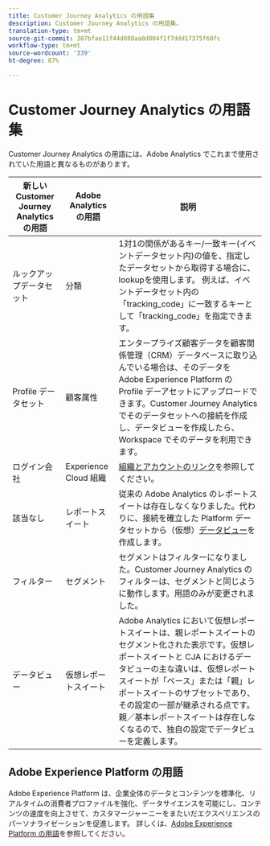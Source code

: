 ```yaml
---
title: Customer Journey Analytics の用語集
description: Customer Journey Analytics の用語集。
translation-type: tm+mt
source-git-commit: 307bfae11f44d088aa8d004f1f7ddd17375f60fc
workflow-type: tm+mt
source-wordcount: '339'
ht-degree: 87%

---
```



# Customer Journey Analytics の用語集

Customer Journey Analytics の用語には、Adobe Analytics でこれまで使用されていた用語と異なるものがあります。

| 新しい Customer Journey Analytics の用語 | Adobe Analytics の用語 | 説明 |
|---|---|---|
| ルックアップデータセット | 分類 | 1対1の関係があるキー/一致キー(イベントデータセット内)の値を、指定したデータセットから取得する場合に、lookupを使用します。 例えば、イベントデータセット内の「tracking_code」に一致するキーとして「tracking_code」を指定できます。 |
| Profile データセット | 顧客属性 | エンタープライズ顧客データを顧客関係管理（CRM）データベースに取り込んでいる場合は、そのデータを Adobe Experience Platform の Profile デーアセットにアップロードできます。Customer Journey Analytics でそのデータセットへの接続を作成し、データビューを作成したら、Workspace でそのデータを利用できます。 |
| ログイン会社 | Experience Cloud 組織 | [組織とアカウントのリンク](https://docs.adobe.com/content/help/ja-JP/core-services/interface/manage-users-and-products/organizations.html#topic_C31CB834F109465A82ED57FF0563B3F1)を参照してください。 |
| 該当なし | レポートスイート | 従来の Adobe Analytics のレポートスイートは存在しなくなりました。代わりに、接続を確立した Platform データセットから（仮想）[データビュー](/help/data-views/create-dataview.md)を作成します。 |
| フィルター | セグメント | セグメントはフィルターになりました。Customer Journey Analytics のフィルターは、セグメントと同じように動作します。用語のみが変更されました。 |
| データビュー | 仮想レポートスイート | Adobe Analytics において仮想レポートスイートは、親レポートスイートのセグメント化された表示です。仮想レポートスイートと CJA におけるデータビューの主な違いは、仮想レポートスイートが「ベース」または「親」レポートスイートのサブセットであり、その設定の一部が継承される点です。親／基本レポートスイートは存在しなくなるので、独自の設定でデータビューを定義します。 |

## Adobe Experience Platform の用語

Adobe Experience Platform は、企業全体のデータとコンテンツを標準化、リアルタイムの消費者プロファイルを強化、データサイエンスを可能にし、コンテンツの速度を向上させて、カスタマージャーニーをまたいだエクスペリエンスのパーソナライゼーションを促進します。
詳しくは、[Adobe Experience Platform の用語](https://docs.adobe.com/content/help/ja-JP/experience-platform/landing/glossary.translate.html)を参照してください。
